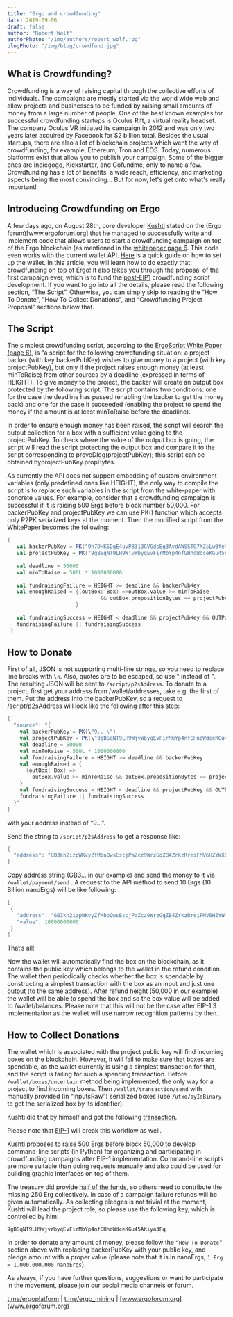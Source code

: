 ```yaml
---
title: "Ergo and crowdfunding"
date: 2019-09-06
draft: false
author: "Robert Wolf"
authorPhoto: "/img/authors/robert_wolf.jpg"
blogPhoto: "/img/blog/crowdfund.jpg"
---
```


## What is Crowdfunding?

Crowdfunding is a way of raising capital through the collective efforts of individuals. The campaigns are mostly started via the world wide web and allow projects and businesses to be funded by raising small amounts of money from a large number of people.
One of the best known examples for successful crowdfunding startups is Oculus Rift, a virtual reality headset. The company Oculus VR initiated its campaign in 2012 and was only two years later acquired by Facebook for $2 billion total. Besides the usual startups, there are also a lot of blockchain projects which went the way of crowdfunding, for example, Ethereum, Tron and EOS. Today, numerous platforms exist that allow you to publish your campaign. Some of the bigger ones are Indiegogo, Kickstarter, and Gofundme, only to name a few. 
Crowdfunding has a lot of benefits: a wide reach, efficiency, and marketing aspects being the most convincing... But for now, let's get onto what's really important! 

## Introducing Crowdfunding on Ergo

A few days ago, on August 28th, core developer [Kushti](https://www.ergoforum.org/u/kushti) stated on the (Ergo forum)[www.ergoforum.org] that he managed to successfully write and implement code that allows users to start a crowdfunding campaign on top of the Ergo blockchain (as mentioned in the [whitepaper page 6](https://docs.ergoplatform.com/ErgoScript.pdf). This code even works with the current wallet API. [Here](https://ergoplatform.org/en/blog/2019_06_04_wallet-documentation/) is a quick guide on how to set up the wallet.
In this article, you will learn how to do exactly that: crowdfunding on top of Ergo! It also takes you through the proposal of the first campaign ever, which is to fund the [post-EIP1](https://github.com/ergoplatform/eips/blob/master/eip-0001.md) crowdfunding script development.
If you want to go into all the details, please read the following section, “The Script”. Otherwise, you can simply skip to reading the “How To Donate”, "How To Collect Donations", and “Crowdfunding Project Proposal” sections below that.

## The Script

The simplest crowdfunding script, according to the [ErgoScript White Paper (page 6)](https://docs.ergoplatform.com/ErgoScript.pdf), is “a script for the following crowdfunding situation: a project backer (with key backerPubKey) wishes to give money to a project (with key projectPubKey), but only if the project raises enough money (at least minToRaise) from other sources by a deadline (expressed in terms of HEIGHT). 
To give money to the project, the backer will create an output box protected by the following script. The script contains two conditions: one for the case the deadline has passed (enabling the backer to get the money back) and one for the case it succeeded (enabling the project to spend the money if the amount is at least minToRaise before the deadline). 

In order to ensure enough money has been raised, the script will search the output collection for a box with a sufficient value going to the projectPubKey. To check where the value of the output box is going, the script will read the script protecting the output box and compare it to the script corresponding to proveDlog(projectPubKey); this script can be obtained byprojectPubKey.propBytes.

As currently the API does not support embedding of custom environment variables (only predefined ones like HEIGHT), the only way to compile the script is to replace such variables in the script from the white-paper with concrete values. For example, consider that a crowdfunding campaign is successful if it is raising 500 Ergs before block number 50,000. For backerPubKey and projectPubKey we can use PK() function which accepts only P2PK serialized keys at the moment. Then the modified script from the WhitePaper becomes the following:

```scala
{
   val backerPubKey = PK("9h7DHKSDgE4uvP8313GVGdsEg3AvdAWSSTG7XZsLwBfeth4aePG")
   val projectPubKey = PK("9gBSqNT9LH9WjvWbyqEvFirMbYp4nfGHnoWdceKGu45AKiya3Fq") 
    
   val deadline = 50000
   val minToRaise = 500L * 1000000000 
   
   val fundraisingFailure = HEIGHT >= deadline && backerPubKey
   val enoughRaised = {(outBox: Box) =>outBox.value >= minToRaise 
                              && outBox.propositionBytes == projectPubKey.propBytes
                      }
        
   val fundraisingSuccess = HEIGHT < deadline && projectPubKey && OUTPUTS.exists(enoughRaised)
   fundraisingFailure || fundraisingSuccess                     
 }                              
```

## How to Donate

First of all, JSON is not supporting multi-line strings, so you need to replace line breaks with `\n`.
Also, quotes are to be escaped, so use " instead of ". The resulting JSON will be sent to `/script/p2sAddress`.
To donate to a project, first get your address from /wallet/addresses, take e.g. the first of them. Put the address into the backerPubKey, so a request to /script/p2sAddress will look like the following after this step:

```scala
{
  "source": "{ 
    val backerPubKey = PK(\"9...\")
    val projectPubKey = PK(\"9gBSqNT9LH9WjvWbyqEvFirMbYp4nfGHnoWdceKGu45AKiya3Fq\")
    val deadline = 50000
    val minToRaise = 500L * 1000000000
    val fundraisingFailure = HEIGHT >= deadline && backerPubKey
    val enoughRaised = {
      (outBox: Box) => 
        outBox.value >= minToRaise && outBox.propositionBytes == projectPubKey.propBytes
    } 
    val fundraisingSuccess = HEIGHT < deadline && projectPubKey && OUTPUTS.exists(enoughRaised) 
    fundraisingFailure || fundraisingSuccess 
  }"
}    
```

with your address instead of “9…”.

Send the string to `/script/p2sAddress` to get a response like:

```scala
{
  "address": "GB3kh2izpWKvyZfMboQwsEscjPaZcz9WrzGqZB4ZrkzRreiFMV6HZYWXGMK3rqCjDCoPgWGNzfnYSUhivW4a1VRYPE7uZXwKnBcqWcRkiuTx6QW55EcPcWeELUsumwdtKoFtWY583nWnKZff"
}     
```

Copy address string (GB3… in our example) and send the money to it via `/wallet/payment/send` . A request to the API method to send 10 Ergs (10 Billion nanoErgs) will be like following:

```scala
[
 {
   "address": "GB3kh2izpWKvyZfMboQwsEscjPaZcz9WrzGqZB4ZrkzRreiFMV6HZYWXGMK3rqCjDCoPgWGNzfnYSUhivW4a1VRYPE7uZXwKnBcqWcRkiuTx6QW55EcPcWeELUsumwdtKoFtWY583nWnKZff",
   "value": 10000000000
 }
]
```

That’s all!

Now the wallet will automatically find the box on the blockchain, as it contains the public key which belongs to the wallet in the refund condition. The wallet then periodically checks whether the box is spendable by constructing a simplest transaction with the box as an input and just one output (to the same address). After refund height (50,000 in our example) the wallet will be able to spend the box and so the box value will be added to /wallet/balances.
Please note that this will not be the case after EIP-1 3 implementation as the wallet will use narrow recognition patterns by then.

## How to Collect Donations

The wallet which is associated with the project public key will find incoming boxes on the blockchain. However, it will fail to make sure that boxes are spendable, as the wallet currently is using a simplest transaction for that, and the script is failing for such a spending transaction.
Before `/wallet/boxes/uncertain` method being implemented, the only way for a project to find incoming boxes. Then `/wallet/transaction/send` with manually provided (in “inputsRaw”) serialized boxes (use `/utxo/byIdBinary` to get the serialized box by its identifier).

Kushti did that by himself and got the following [transaction](https://explorer.ergoplatform.com/en/transactions/3d5a1102296b6159754097f33e780cae2692d9a2ec2b6daf26219651bcc2ae48).

Please note that [EIP-1](https://github.com/ergoplatform/eips/blob/master/eip-0001.md) will break this workflow as well.

Kushti proposes to raise 500 Ergs before block 50,000 to develop command-line scripts (in Python) for organizing and participating in crowdfunding campaigns after EIP-1 implementation. Command-line scripts are more suitable than doing requests manually and also could be used for building graphic interfaces on top of them.

The treasury did provide [half of the funds](https://explorer.ergoplatform.com/en/transactions/2fc882792b94f8210e4378f2f5bab90896523e212d927ed16600170d76f46ac9), so others need to contribute the missing 250 Erg collectively. In case of a campaign failure refunds will be given automatically. As collecting pledges is not trivial at the moment, Kushti will lead the project role, so please use the following key, which is controlled by him: 

`9gBSqNT9LH9WjvWbyqEvFirMbYp4nfGHnoWdceKGu45AKiya3Fq`

In order to donate any amount of money, please follow the `“How To Donate”` section above with replacing backerPubKey with your public key, and pledge amount with a proper value (please note that it is in nanoErgs, `1 Erg = 1.000.000.000 nanoErgs`).

As always, if you have further questions, suggestions or want to participate in the movement, please join our social media channels or forum.

[t.me/ergoplatform](t.me/ergoplatform) | [t.me/ergo_mining](t.me/ergo_mining) | [www.ergoforum.org](www.ergoforum.org)
